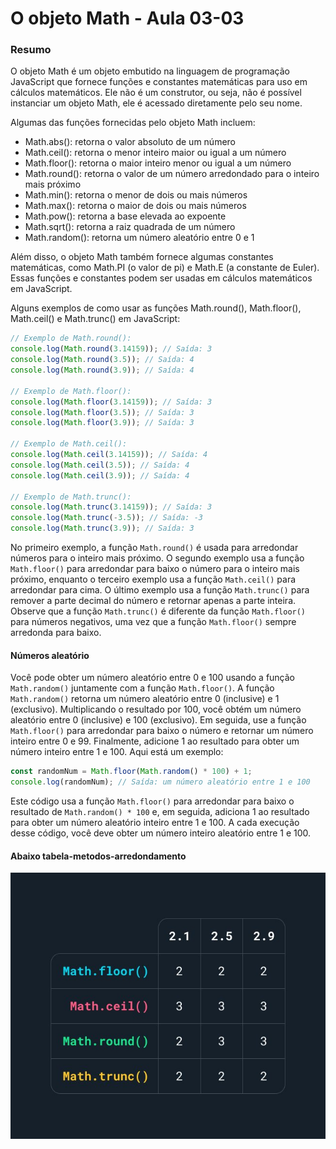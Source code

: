 <!--
Antes de publicar a issue, lembre-se de clicar na aba "Preview", para visualizar se a formatação está correta =)
-->

<!-- Escreva/insira as imagens após essa linha -->

# O objeto Math - Aula 03-03

### Resumo

O objeto Math é um objeto embutido na linguagem de programação JavaScript que fornece funções e constantes matemáticas para uso em cálculos matemáticos. Ele não é um construtor, ou seja, não é possível instanciar um objeto Math, ele é acessado diretamente pelo seu nome.

Algumas das funções fornecidas pelo objeto Math incluem:

- Math.abs(): retorna o valor absoluto de um número
- Math.ceil(): retorna o menor inteiro maior ou igual a um número
- Math.floor(): retorna o maior inteiro menor ou igual a um número
- Math.round(): retorna o valor de um número arredondado para o inteiro mais próximo
- Math.min(): retorna o menor de dois ou mais números
- Math.max(): retorna o maior de dois ou mais números
- Math.pow(): retorna a base elevada ao expoente
- Math.sqrt(): retorna a raiz quadrada de um número
- Math.random(): retorna um número aleatório entre 0 e 1

Além disso, o objeto Math também fornece algumas constantes matemáticas, como Math.PI (o valor de pi) e Math.E (a constante de Euler). Essas funções e constantes podem ser usadas em cálculos matemáticos em JavaScript.

Alguns exemplos de como usar as funções Math.round(), Math.floor(), Math.ceil() e Math.trunc() em JavaScript:

```javascript
// Exemplo de Math.round():
console.log(Math.round(3.14159)); // Saída: 3
console.log(Math.round(3.5)); // Saída: 4
console.log(Math.round(3.9)); // Saída: 4

// Exemplo de Math.floor():
console.log(Math.floor(3.14159)); // Saída: 3
console.log(Math.floor(3.5)); // Saída: 3
console.log(Math.floor(3.9)); // Saída: 3

// Exemplo de Math.ceil():
console.log(Math.ceil(3.14159)); // Saída: 4
console.log(Math.ceil(3.5)); // Saída: 4
console.log(Math.ceil(3.9)); // Saída: 4

// Exemplo de Math.trunc():
console.log(Math.trunc(3.14159)); // Saída: 3
console.log(Math.trunc(-3.5)); // Saída: -3
console.log(Math.trunc(3.9)); // Saída: 3
```

No primeiro exemplo, a função `Math.round()` é usada para arredondar números para o inteiro mais próximo. O segundo exemplo usa a função `Math.floor()` para arredondar para baixo o número para o inteiro mais próximo, enquanto o terceiro exemplo usa a função `Math.ceil()` para arredondar para cima. O último exemplo usa a função `Math.trunc()` para remover a parte decimal do número e retornar apenas a parte inteira. Observe que a função `Math.trunc()` é diferente da função `Math.floor()` para números negativos, uma vez que a função `Math.floor()` sempre arredonda para baixo.

#### Números aleatório

Você pode obter um número aleatório entre 0 e 100 usando a função `Math.random()` juntamente com a função `Math.floor()`. A função `Math.random()` retorna um número aleatório entre 0 (inclusive) e 1 (exclusivo). Multiplicando o resultado por 100, você obtém um número aleatório entre 0 (inclusive) e 100 (exclusivo). Em seguida, use a função `Math.floor()` para arredondar para baixo o número e retornar um número inteiro entre 0 e 99. Finalmente, adicione 1 ao resultado para obter um número inteiro entre 1 e 100. Aqui está um exemplo:

```javascript
const randomNum = Math.floor(Math.random() * 100) + 1;
console.log(randomNum); // Saída: um número aleatório entre 1 e 100
```

Este código usa a função `Math.floor()` para arredondar para baixo o resultado de `Math.random() * 100` e, em seguida, adiciona 1 ao resultado para obter um número aleatório inteiro entre 1 e 100. A cada execução desse código, você deve obter um número inteiro aleatório entre 1 e 100.

#### Abaixo tabela-metodos-arredondamento

<img title="" src="../Etapa%2004%20-%20Objetos/tabela-metodos-arredondamento.jpg" alt="" data-align="center">
